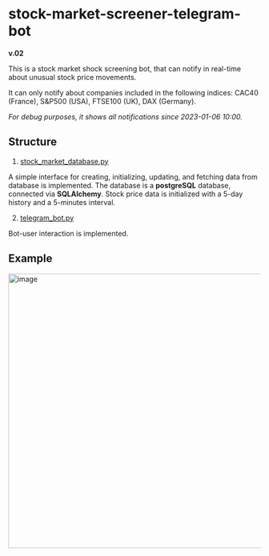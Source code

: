 # stock-market-screener-telegram-bot
__v.02__

This is a stock market shock screening bot, that can notify in real-time about unusual stock price movements.

It can only notify about companies included in the following indices: CAC40 (France), S&P500 (USA), FTSE100 (UK), DAX (Germany).

_For debug purposes, it shows all notifications since 2023-01-06 10:00._

## Structure

1. [stock_market_database.py](https://github.com/pavelkurach/stock-market-screener-telegram-bot/blob/master/stock_market_database.py)

A simple interface for creating, initializing, updating, and fetching data from database is implemented. 
The database is a __postgreSQL__ database, connected via __SQLAlchemy__. 
Stock price data is initialized with a 5-day history and a 5-minutes interval.

2. [telegram_bot.py](https://github.com/pavelkurach/stock-market-screener-telegram-bot/blob/master/telegram_bot.py)

Bot-user interaction is implemented.

## Example

<img width="548" alt="image" src="https://user-images.githubusercontent.com/101255623/217085094-6626c0ab-2905-4b92-8ed4-009a25db31c2.png">
